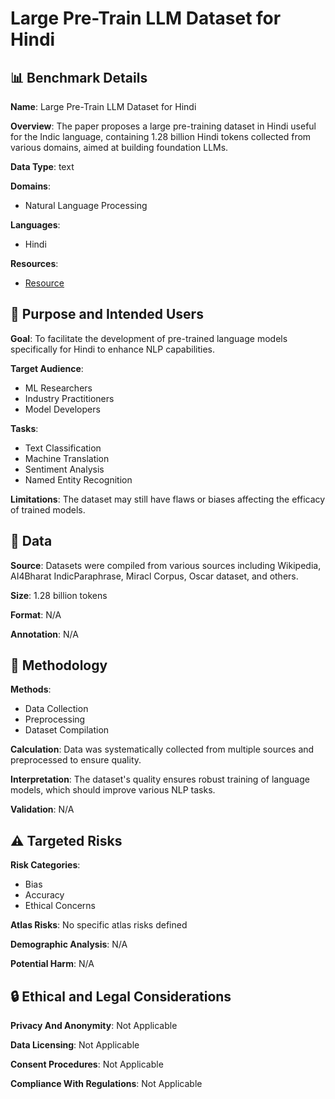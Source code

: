 # Large Pre-Train LLM Dataset for Hindi

## 📊 Benchmark Details

**Name**: Large Pre-Train LLM Dataset for Hindi

**Overview**: The paper proposes a large pre-training dataset in Hindi useful for the Indic language, containing 1.28 billion Hindi tokens collected from various domains, aimed at building foundation LLMs.

**Data Type**: text

**Domains**:
- Natural Language Processing

**Languages**:
- Hindi

**Resources**:
- [Resource](https://huggingface.co/datasets/Hindi-data-hub/odaigen_hindi_pre_trained_sp)

## 🎯 Purpose and Intended Users

**Goal**: To facilitate the development of pre-trained language models specifically for Hindi to enhance NLP capabilities.

**Target Audience**:
- ML Researchers
- Industry Practitioners
- Model Developers

**Tasks**:
- Text Classification
- Machine Translation
- Sentiment Analysis
- Named Entity Recognition

**Limitations**: The dataset may still have flaws or biases affecting the efficacy of trained models.

## 💾 Data

**Source**: Datasets were compiled from various sources including Wikipedia, AI4Bharat IndicParaphrase, Miracl Corpus, Oscar dataset, and others.

**Size**: 1.28 billion tokens

**Format**: N/A

**Annotation**: N/A

## 🔬 Methodology

**Methods**:
- Data Collection
- Preprocessing
- Dataset Compilation

**Calculation**: Data was systematically collected from multiple sources and preprocessed to ensure quality.

**Interpretation**: The dataset's quality ensures robust training of language models, which should improve various NLP tasks.

**Validation**: N/A

## ⚠️ Targeted Risks

**Risk Categories**:
- Bias
- Accuracy
- Ethical Concerns

**Atlas Risks**:
No specific atlas risks defined

**Demographic Analysis**: N/A

**Potential Harm**: N/A

## 🔒 Ethical and Legal Considerations

**Privacy And Anonymity**: Not Applicable

**Data Licensing**: Not Applicable

**Consent Procedures**: Not Applicable

**Compliance With Regulations**: Not Applicable
